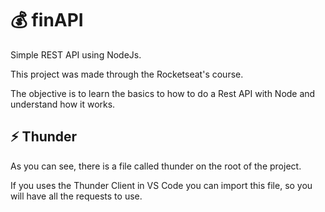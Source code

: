 # 💰 finAPI
Simple REST API using NodeJs.

This project was made through the Rocketseat's course.

The objective is to learn the basics to how to do a Rest API with Node and understand how it works.


## ⚡ Thunder

As you can see, there is a file called thunder on the root of the project. 

If you uses the Thunder Client in VS Code you can import this file, so you will have all the requests to use.

